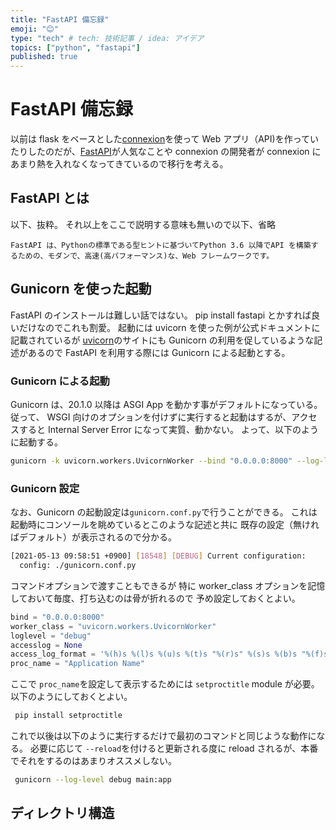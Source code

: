 ```yaml
---
title: "FastAPI 備忘録"
emoji: "😊"
type: "tech" # tech: 技術記事 / idea: アイデア
topics: ["python", "fastapi"]
published: true
---
```


# FastAPI 備忘録

以前は flask をベースとした[connexion](https://github.com/zalando/connexion)を使って Web アプリ（API)を作っていたりしたのだが、[FastAPI](https://fastapi.tiangolo.com/)が人気なことや connexion の開発者が connexion にあまり熱を入れなくなってきているので移行を考える。

## FastAPI とは

以下、抜粋。
それ以上をここで説明する意味も無いので以下、省略

```
FastAPI は、Pythonの標準である型ヒントに基づいてPython 3.6 以降でAPI を構築するための、モダンで、高速(高パフォーマンス)な、Web フレームワークです。
```

## Gunicorn を使った起動

FastAPI のインストールは難しい話ではない。
pip install fastapi とかすれば良いだけなのでこれも割愛。
起動には uvicorn を使った例が公式ドキュメントに記載されているが
[uvicorn](https://www.uvicorn.org/)のサイトにも Gunicorn の利用を促しているような記述があるので FastAPI を利用する際には Gunicorn による起動とする。

### Gunicorn による起動

Gunicorn は、20.1.0 以降は ASGI App を動かす事がデフォルトになっている。
従って、 WSGI 向けのオプションを付けずに実行すると起動はするが、アクセスすると
Internal Server Error になって実質、動かない。
よって、以下のように起動する。

```sh
gunicorn -k uvicorn.workers.UvicornWorker --bind "0.0.0.0:8000" --log-level debug main:app
```

### Gunicorn 設定

なお、Gunicorn の起動設定は`gunicorn.conf.py`で行うことができる。
これは起動時にコンソールを眺めているとこのような記述と共に
既存の設定（無ければデフォルト）が表示されるので分かる。

```sh
[2021-05-13 09:58:51 +0900] [18548] [DEBUG] Current configuration:
  config: ./gunicorn.conf.py
```

コマンドオプションで渡すこともできるが
特に worker_class オプションを記憶しておいて毎度、打ち込むのは骨が折れるので
予め設定しておくとよい。

```python
bind = "0.0.0.0:8000"
worker_class = "uvicorn.workers.UvicornWorker"
loglevel = "debug"
accesslog = None
access_log_format = '%(h)s %(l)s %(u)s %(t)s "%(r)s" %(s)s %(b)s "%(f)s" "%(a)s"'
proc_name = "Application Name"
```

ここで `proc_name`を設定して表示するためには `setproctitle` module が必要。
以下のようにしておくとよい。

```sh
 pip install setproctitle
```

これで以後は以下のように実行するだけで最初のコマンドと同じような動作になる。
必要に応じて `--reload`を付けると更新される度に reload されるが、本番でそれをするのはあまりオススメしない。

```sh
 gunicorn --log-level debug main:app
```

## ディレクトリ構造
